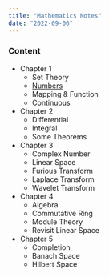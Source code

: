```yaml
---
title: "Mathematics Notes"
date: "2022-09-06"
---
```


### Content

- Chapter 1
  - Set Theory
  - [Numbers](./mathematics/preview)
  - Mapping & Function
  - Continuous
- Chapter 2
  - Differential
  - Integral
  - Some Theorems
- Chapter 3
  - Complex Number
  - Linear Space
  - Furious Transform
  - Laplace Transform
  - Wavelet Transform
- Chapter 4
  - Algebra
  - Commutative Ring
  - Module Theory
  - Revisit Linear Space
- Chapter 5
  - Completion
  - Banach Space
  - Hilbert Space
